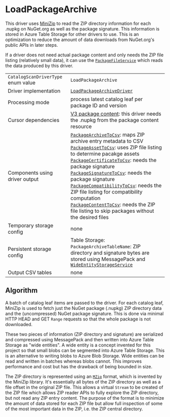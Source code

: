 # LoadPackageArchive

This driver uses [MiniZip](https://www.nuget.org/packages/Knapcode.MiniZip) to read the ZIP directory information for each .nupkg on NuGet.org as well as the package signature. This information is stored in Azure Table Storage for other drivers to use. This is an optimization to reduce the amount of data downloads from NuGet.org's public APIs in later steps.

If a driver does not need actual package content and only needs the ZIP file listing (relatively small data), it can use the [`PackageFileService`](../../src/Logic/Storage/PackageFileService.cs) which reads the data produced by this driver.

|                                    |                                                                                                                                                                                                                                                                                                                                                                                                                                                                                                                                                                                                                                    |
| ---------------------------------- | ---------------------------------------------------------------------------------------------------------------------------------------------------------------------------------------------------------------------------------------------------------------------------------------------------------------------------------------------------------------------------------------------------------------------------------------------------------------------------------------------------------------------------------------------------------------------------------------------------------------------------------- |
| `CatalogScanDriverType` enum value | `LoadPackageArchive`                                                                                                                                                                                                                                                                                                                                                                                                                                                                                                                                                                                                               |
| Driver implementation              | [`LoadPackageArchiveDriver`](../../src/Worker.Logic/Drivers/LoadPackageArchive/LoadPackageArchiveDriver.cs)                                                                                                                                                                                                                                                                                                                                                                                                                                                                                                                        |
| Processing mode                    | process latest catalog leaf per package ID and version                                                                                                                                                                                                                                                                                                                                                                                                                                                                                                                                                                             |
| Cursor dependencies                | [V3 package content](https://learn.microsoft.com/en-us/nuget/api/package-base-address-resource): this driver needs the .nupkg from the package content resource                                                                                                                                                                                                                                                                                                                                                                                                                                                                    |
| Components using driver output     | [`PackageArchiveToCsv`](PackageArchiveToCsv.md): maps ZIP archive entry metadata to CSV<br />[`PackageAssetToCsv`](PackageAssetToCsv.md): uses ZIP file listing to determine pacakge assets<br />[`PackageCertificateToCsv`](PackageCertificateToCsv.md): needs the package signature<br />[`PackageSignatureToCsv`](PackageSignatureToCsv.md): needs the package signature<br />[`PackageCompatibilityToCsv`](PackageCompatibilityToCsv.md): needs the ZIP file listing for compatibility computation<br />[`PackageContentToCsv`](PackageContentToCsv.md): needs the ZIP file listing to skip packages without the desired files |
| Temporary storage config           | none                                                                                                                                                                                                                                                                                                                                                                                                                                                                                                                                                                                                                               |
| Persistent storage config          | Table Storage:<br />`PackageArchiveTableName`: ZIP directory and signature bytes are stored using MessagePack and [`WideEntityStorageService`](../../src/Logic/WideEntities/WideEntityService.cs)                                                                                                                                                                                                                                                                                                                                                                                                                                  |
| Output CSV tables                  | none                                                                                                                                                                                                                                                                                                                                                                                                                                                                                                                                                                                                                               |

## Algorithm

A batch of catalog leaf items are passed to the driver. For each catalog leaf, MiniZip is used to fetch just the NuGet package (.nupkg) ZIP directory data and the (uncompressed) NuGet package signature. This is done via minimal HTTP HEAD and GET `Range` requests so that the whole package is not downloaded.

These two pieces of information (ZIP directory and signature) are serialized and compressed using MessagePack and then written into Azure Table Storage as "wide entities". A wide entity is a concept invented for this project so that small blobs can be segmented into Azure Table Storage. This is an alternative to writing blobs to Azure Blob Storage. Wide entities can be read and written in batches whereas blobs cannot. This improves performance and cost but has the drawback of being bounded in size.

The ZIP directory is represented using an [`MZip`](https://github.com/joelverhagen/MiniZip/blob/main/MiniZip/MZip/MZipFormat.cs) format, which is invented by the MiniZip library. It's essentially all bytes of the ZIP directory as well as a file offset in the original ZIP file. This allows a virtual `Stream` to be created of the ZIP file which allows ZIP reader APIs to fully explore the ZIP directory, but not read any ZIP entry content. The purpose of the format is to minimize the amount of data stored for each ZIP file but allow full inspection of some of the most important data in the ZIP, i.e. the ZIP central directory.